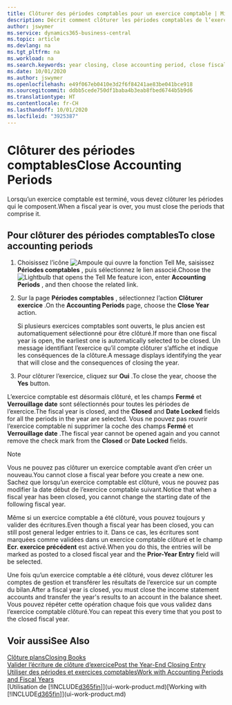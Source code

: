```yaml
---
title: Clôturer des périodes comptables pour un exercice comptable | Microsoft Docs
description: Décrit comment clôturer les périodes comptables de l’exercice comptable.
author: jswymer
ms.service: dynamics365-business-central
ms.topic: article
ms.devlang: na
ms.tgt_pltfrm: na
ms.workload: na
ms.search.keywords: year closing, close accounting period, close fiscal year, bank account detailed trial balance
ms.date: 10/01/2020
ms.author: jswymer
ms.openlocfilehash: e49f067eb0410e3d2f6f84241ae83be041bce918
ms.sourcegitcommit: ddbb5cede750df1baba4b3eab8fbed6744b5b9d6
ms.translationtype: HT
ms.contentlocale: fr-CH
ms.lasthandoff: 10/01/2020
ms.locfileid: "3925387"
---
```

# <a name="close-accounting-periods"></a><span data-ttu-id="9f54c-103">Clôturer des périodes comptables</span><span class="sxs-lookup"><span data-stu-id="9f54c-103">Close Accounting Periods</span></span>
<span data-ttu-id="9f54c-104">Lorsqu’un exercice comptable est terminé, vous devez clôturer les périodes qui le composent.</span><span class="sxs-lookup"><span data-stu-id="9f54c-104">When a fiscal year is over, you must close the periods that comprise it.</span></span>

## <a name="to-close-accounting-periods"></a><span data-ttu-id="9f54c-105">Pour clôturer des périodes comptables</span><span class="sxs-lookup"><span data-stu-id="9f54c-105">To close accounting periods</span></span>
1. <span data-ttu-id="9f54c-106">Choisissez l’icône ![Ampoule qui ouvre la fonction Tell Me](media/ui-search/search_small.png "Dites-moi ce que vous voulez faire"), saisissez **Périodes comptables** , puis sélectionnez le lien associé.</span><span class="sxs-lookup"><span data-stu-id="9f54c-106">Choose the ![Lightbulb that opens the Tell Me feature](media/ui-search/search_small.png "Tell me what you want to do") icon, enter **Accounting Periods** , and then choose the related link.</span></span>
2. <span data-ttu-id="9f54c-107">Sur la page **Périodes comptables** , sélectionnez l’action **Clôturer exercice** .</span><span class="sxs-lookup"><span data-stu-id="9f54c-107">On the **Accounting Periods** page, choose the **Close Year** action.</span></span>

    <span data-ttu-id="9f54c-108">Si plusieurs exercices comptables sont ouverts, le plus ancien est automatiquement sélectionné pour être clôturé.</span><span class="sxs-lookup"><span data-stu-id="9f54c-108">If more than one fiscal year is open, the earliest one is automatically selected to be closed.</span></span> <span data-ttu-id="9f54c-109">Un message identifiant l’exercice qu’il compte clôturer s’affiche et indique les conséquences de la clôture.</span><span class="sxs-lookup"><span data-stu-id="9f54c-109">A message displays identifying the year that will close and the consequences of closing the year.</span></span>
3. <span data-ttu-id="9f54c-110">Pour clôturer l’exercice, cliquez sur **Oui** .</span><span class="sxs-lookup"><span data-stu-id="9f54c-110">To close the year, choose the **Yes** button.</span></span>

<span data-ttu-id="9f54c-111">L’exercice comptable est désormais clôturé, et les champs **Fermé** et **Verrouillage date** sont sélectionnés pour toutes les périodes de l’exercice.</span><span class="sxs-lookup"><span data-stu-id="9f54c-111">The fiscal year is closed, and the **Closed** and **Date Locked** fields for all the periods in the year are selected.</span></span> <span data-ttu-id="9f54c-112">Vous ne pouvez pas rouvrir l’exercice comptable ni supprimer la coche des champs **Fermé** et **Verrouillage date** .</span><span class="sxs-lookup"><span data-stu-id="9f54c-112">The fiscal year cannot be opened again and you cannot remove the check mark from the **Closed** or **Date Locked** fields.</span></span>

> [!NOTE]  
>   <span data-ttu-id="9f54c-113">Vous ne pouvez pas clôturer un exercice comptable avant d’en créer un nouveau.</span><span class="sxs-lookup"><span data-stu-id="9f54c-113">You cannot close a fiscal year before you create a new one.</span></span> <span data-ttu-id="9f54c-114">Sachez que lorsqu’un exercice comptable est clôturé, vous ne pouvez pas modifier la date début de l’exercice comptable suivant.</span><span class="sxs-lookup"><span data-stu-id="9f54c-114">Notice that when a fiscal year has been closed, you cannot change the starting date of the following fiscal year.</span></span>

<span data-ttu-id="9f54c-115">Même si un exercice comptable a été clôturé, vous pouvez toujours y valider des écritures.</span><span class="sxs-lookup"><span data-stu-id="9f54c-115">Even though a fiscal year has been closed, you can still post general ledger entries to it.</span></span> <span data-ttu-id="9f54c-116">Dans ce cas, les écritures sont marquées comme validées dans un exercice comptable clôturé et le champ **Ecr. exercice précédent** est activé.</span><span class="sxs-lookup"><span data-stu-id="9f54c-116">When you do this, the entries will be marked as posted to a closed fiscal year and the **Prior-Year Entry** field will be selected.</span></span>

<span data-ttu-id="9f54c-117">Une fois qu’un exercice comptable a été clôturé, vous devez clôturer les comptes de gestion et transférer les résultats de l’exercice sur un compte du bilan.</span><span class="sxs-lookup"><span data-stu-id="9f54c-117">After a fiscal year is closed, you must close the income statement accounts and transfer the year's results to an account in the balance sheet.</span></span> <span data-ttu-id="9f54c-118">Vous pouvez répéter cette opération chaque fois que vous validez dans l’exercice comptable clôturé.</span><span class="sxs-lookup"><span data-stu-id="9f54c-118">You can repeat this every time that you post to the closed fiscal year.</span></span>

## <a name="see-also"></a><span data-ttu-id="9f54c-119">Voir aussi</span><span class="sxs-lookup"><span data-stu-id="9f54c-119">See Also</span></span>

[<span data-ttu-id="9f54c-120">Clôture plans</span><span class="sxs-lookup"><span data-stu-id="9f54c-120">Closing Books</span></span>](year-close-books.md)  
[<span data-ttu-id="9f54c-121">Valider l’écriture de clôture d’exercice</span><span class="sxs-lookup"><span data-stu-id="9f54c-121">Post the Year-End Closing Entry</span></span>](year-how-post-year-end-close-entry.md)  
[<span data-ttu-id="9f54c-122">Utiliser des périodes et exercices comptables</span><span class="sxs-lookup"><span data-stu-id="9f54c-122">Work with Accounting Periods and Fiscal Years</span></span>](finance-accounting-periods-and-fiscal-years.md)  
<span data-ttu-id="9f54c-123">[Utilisation de [!INCLUDE[d365fin](includes/d365fin_md.md)]](ui-work-product.md)</span><span class="sxs-lookup"><span data-stu-id="9f54c-123">[Working with [!INCLUDE[d365fin](includes/d365fin_md.md)]](ui-work-product.md)</span></span>
